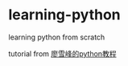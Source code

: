 # learning-python
learning python from scratch

tutorial from [廖雪峰的python教程](https://www.liaoxuefeng.com/wiki/1016959663602400)
